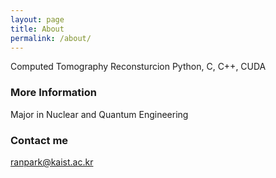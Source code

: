 ```yaml
---
layout: page
title: About
permalink: /about/
---
```


Computed Tomography Reconsturcion
Python, C, C++, CUDA

### More Information

Major in Nuclear and Quantum Engineering

### Contact me

[ranpark@kaist.ac.kr](mailto:email@domain.com)
